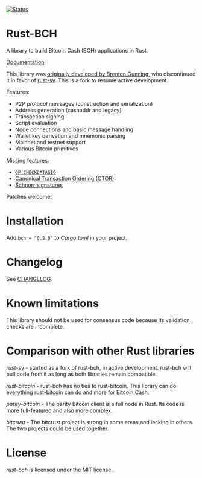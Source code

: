 [![Status](https://travis-ci.org/haplo/rust-bch.png?branch=master)](https://travis-ci.org/haplo/rust-bch)

# Rust-BCH

A library to build Bitcoin Cash (BCH) applications in Rust.

[Documentation](https://docs.rs/bch/)

This library was [originally developed by Brenton
Gunning](https://github.com/brentongunning/rust-bch/), who discontinued it in favor of
[rust-sv](https://github.com/brentongunning/rust-sv). This is a fork to resume active development.


Features:

* P2P protocol messages (construction and serialization)
* Address generation (cashaddr and legacy)
* Transaction signing
* Script evaluation
* Node connections and basic message handling
* Wallet key derivation and mnemonic parsing
* Mainnet and testnet support
* Various Bitcoin primitives

Missing features:

* [`OP_CHECKDATASIG`](https://github.com/haplo/rust-bch/issues/2)
* [Canonical Transaction Ordering (CTOR)](https://github.com/haplo/rust-bch/issues/3)
* [Schnorr signatures](https://github.com/haplo/rust-bch/issues/4)

Patches welcome!

# Installation

Add ```bch = "0.2.0"``` to *Cargo.toml* in your project.

# Changelog

See [CHANGELOG](CHANGELOG.md).

# Known limitations

This library should not be used for consensus code because its validation checks are incomplete.

# Comparison with other Rust libraries

*rust-sv* - started as a fork of rust-bch, in active development. rust-bch will pull code from it as
long as both libraries remain compatible.

*rust-bitcoin* - rust-bch has no ties to rust-bitcoin. This library can do everything rust-bitcoin
can do and more for Bitcoin Cash.

*parity-bitcoin* - The parity Bitcoin client is a full node in Rust. Its code is more full-featured
and also more complex.

*bitcrust* - The bitcrust project is strong in some areas and lacking in others. The two projects
could be used together.

# License

*rust-bch* is licensed under the MIT license.
